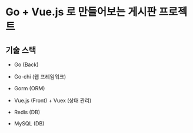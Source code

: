 # Go + Vue.js 로 만들어보는 게시판 프로젝트

## 기술 스택

- Go (Back)

- Go-chi (웹 프레임워크)

- Gorm (ORM)

- Vue.js (Front) + Vuex (상태 관리)

- Redis (DB)

- MySQL (DB)